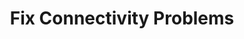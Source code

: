 ---
sidebar_position: 1
title: "Fix Connectivity Problems"
sidebar_label: "Fix Connectivity Problems"
description: "Resolve network connectivity issues in Alpine Linux systems - troubleshoot connection failures, fix network access problems, restore connectivity, and diagnose network issues."
keywords:
  - "alpine connectivity problems"
  - "network troubleshooting"
  - "connection failures"
  - "network fixes"
  - "connectivity issues"
tags:
  - alpine
  - connectivity-problems
  - network-troubleshooting
  - connection-failures
  - troubleshooting
slug: /linux/alpine/troubleshooting/network-issues/fix-connectivity-problems
---